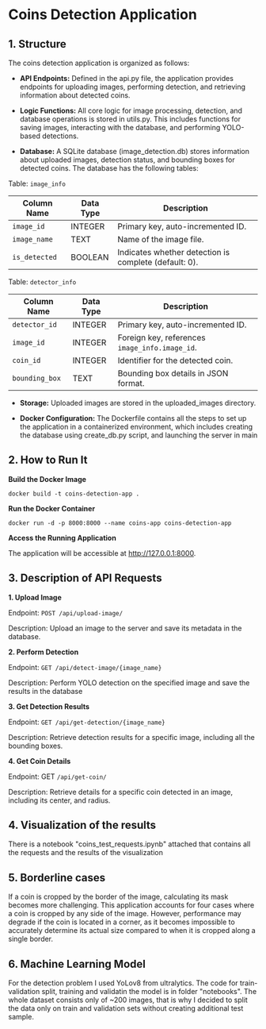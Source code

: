 # Coins Detection Application

## 1. Structure

The coins detection application is organized as follows:

- **API Endpoints:** Defined in the api.py file, the application provides endpoints for uploading images, performing detection, and retrieving information about detected coins.

- **Logic Functions:** All core logic for image processing, detection, and database operations is stored in utils.py. This includes functions for saving images, interacting with the database, and performing YOLO-based detections.

- **Database:** A SQLite database (image_detection.db) stores information about uploaded images, detection status, and bounding boxes for detected coins. The database has the following tables:
  
Table: `image_info`

| Column Name | Data Type | Description                        |
|-------------|-----------|------------------------------------|
| `image_id`  | INTEGER   | Primary key, auto-incremented ID. |
| `image_name`| TEXT      | Name of the image file.           |
| `is_detected` | BOOLEAN | Indicates whether detection is complete (default: 0). |

Table: `detector_info`

| Column Name    | Data Type | Description                                     |
|----------------|-----------|-------------------------------------------------|
| `detector_id`  | INTEGER   | Primary key, auto-incremented ID.              |
| `image_id`     | INTEGER   | Foreign key, references `image_info.image_id`. |
| `coin_id`      | INTEGER   | Identifier for the detected coin.              |
| `bounding_box` | TEXT      | Bounding box details in JSON format.           |

- **Storage:** Uploaded images are stored in the uploaded_images directory.

- **Docker Configuration:** The Dockerfile contains all the steps to set up the application in a containerized environment, which includes creating the database using create_db.py script, and launching the server in main

## 2. How to Run It

**Build the Docker Image**

`docker build -t coins-detection-app .`

**Run the Docker Container**

`docker run -d -p 8000:8000 --name coins-app coins-detection-app`

**Access the Running Application**

The application will be accessible at http://127.0.0.1:8000.

## 3. Description of API Requests

**1. Upload Image**

Endpoint: `POST /api/upload-image/`

Description: Upload an image to the server and save its metadata in the database.

**2. Perform Detection**

Endpoint: `GET /api/detect-image/{image_name}`

Description: Perform YOLO detection on the specified image and save the results in the database

**3. Get Detection Results**

Endpoint: `GET /api/get-detection/{image_name}`

Description: Retrieve detection results for a specific image, including all the bounding boxes.

**4. Get Coin Details**

Endpoint: GET `/api/get-coin/`

Description: Retrieve details for a specific coin detected in an image, including its center, and radius.

## 4. Visualization of the results

There is a notebook "coins_test_requests.ipynb" attached that contains all the requests and the results of the visualization

## 5. Borderline cases

If a coin is cropped by the border of the image, calculating its mask becomes more challenging. This application accounts for four cases where a coin is cropped by any side of the image. However, performance may degrade if the coin is located in a corner, as it becomes impossible to accurately determine its actual size compared to when it is cropped along a single border.

## 6. Machine Learning Model

For the detection problem I used YoLov8 from ultralytics. The code for train-validation split, training and validatin the model is in folder "notebooks". The whole dataset consists only of ~200 images, that is why I decided to split the data only on train and validation sets without creating additional test sample. 
